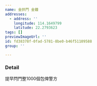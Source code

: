 ```yaml
---
name: 金拱門 金鐘
addresses:
  - address: ''
    longitude: 114.1649799
    latitude: 22.2793623
tags: []
previewImageUrl: ''
id: fd38378f-0fad-5781-8be0-b46f51109588
group: ''

---
```

### Detail
提早閂門整1000個包俾警方
